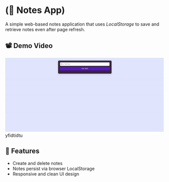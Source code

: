 
# (📝 Notes App)

A simple web-based notes application that uses *LocalStorage* to save and retrieve notes even after page refresh.

## 📽️ Demo Video

<img src="output.gif"> yfidtidtu

## 🌟 Features

- Create and delete notes
- Notes persist via browser LocalStorage
- Responsive and clean UI design
